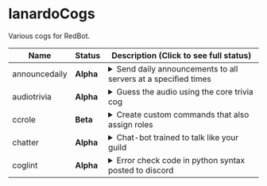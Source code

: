 # IanardoCogs
Various cogs for RedBot.

| Name | Status | Description (Click to see full status)
| --- | --- | --- |
| announcedaily | **Alpha** | <details><summary>Send daily announcements to all servers at a specified times</summary>Commissioned release, so suggestions will not be accepted</details> |
| audiotrivia | **Alpha** | <details><summary>Guess the audio using the core trivia cog</summary>Replaces the core Trivia cog. Needs help adding audio trivia lists, please submit a PR to contribute</details> |
| ccrole | **Beta** | <details><summary>Create custom commands that also assign roles</summary>May have some bugs, please create an issue if you find any</details> |
| chatter | **Alpha** | <details><summary>Chat-bot trained to talk like your guild</summary>Missing some key features, but currently functional</details> |
| coglint | **Alpha** | <details><summary>Error check code in python syntax posted to discord</summary>Works, but probably needs more turning to work for cogs</details> |
